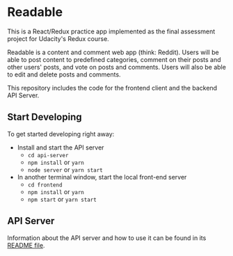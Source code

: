 # Readable

This is a React/Redux practice app implemented as the final assessment project for Udacity's Redux course. 

Readable is a content and comment web app (think: Reddit). Users will be able to post content to predefined categories, comment on their posts and other users' posts, and vote on posts and comments. Users will also be able to edit and delete posts and comments.

This repository includes the code for the frontend client and the backend API Server.

## Start Developing

To get started developing right away:

* Install and start the API server
    - `cd api-server`
    - `npm install` or `yarn`
    - `node server` or `yarn start`
* In another terminal window, start the local front-end server
    - `cd frontend`
    - `npm install` or `yarn`
    - `npm start` or `yarn start`

## API Server

Information about the API server and how to use it can be found in its [README file](api-server/README.md).
